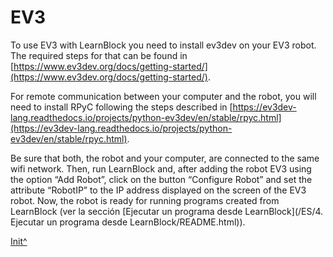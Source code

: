 <a name="Init"></a>

# EV3

To use EV3 with LearnBlock you need to install ev3dev on your EV3 robot. The required steps for that can be found in [https://www.ev3dev.org/docs/getting-started/](https://www.ev3dev.org/docs/getting-started/).

For remote communication between your computer and the robot, you will need to install RPyC following the steps described in [https://ev3dev-lang.readthedocs.io/projects/python-ev3dev/en/stable/rpyc.html](https://ev3dev-lang.readthedocs.io/projects/python-ev3dev/en/stable/rpyc.html).

Be sure that both, the robot and your computer, are connected to the same wifi network. Then, run LearnBlock and, after adding the robot EV3 using the option “Add Robot”, click on the button “Configure Robot” and set the attribute “RobotIP” to the IP address displayed on the screen of the EV3 robot. Now, the robot is ready for running programs created from LearnBlock (ver la sección [Ejecutar un programa desde LearnBlock](<hidepath>/ES/4. Ejecutar un programa desde LearnBlock/README.html)).
 
[Init^](#Init)

